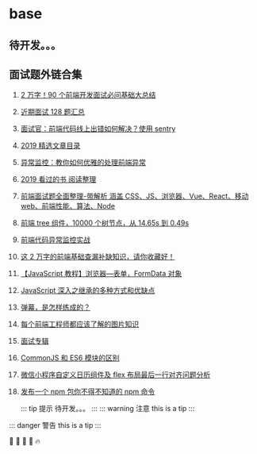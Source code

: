 # base

## 待开发。。。

## 面试题外链合集

1. [2 万字！90 个前端开发面试必问基础大总结](https://mp.weixin.qq.com/s/anrtDgzYhEAmaQ3kXzcqkw)
2. [近期面试 128 题汇总](https://mp.weixin.qq.com/s/V_WPBK9ILFFYfR2FWT6GPQ)
3. [面试官：前端代码线上出错如何解决？使用 sentry](https://mp.weixin.qq.com/s/mLrkufiJ-l5C2S_rE7e4LA)
4. [2019 精选文章目录](https://mp.weixin.qq.com/s/RWXQ9rc4qQkFFBe5Ecs4ig)
5. [异常监控：教你如何优雅的处理前端异常](https://mp.weixin.qq.com/s/Pb2qKlVjDE6f6N5xM12EvA)
6. [2019 看过的书 阅读整理](https://note.youdao.com/ynoteshare1/index.html?id=2f60550c62119d19b48ba73aa68263fc&type=note&from=groupmessage)
7. [前端面试题全面整理-带解析 涵盖 CSS、JS、浏览器、Vue、React、移动 web、前端性能、算法、Node](https://mp.weixin.qq.com/s/9XoKz2CeQXBgCobEwMuanQ)
8. [前端 tree 组件，10000 个树节点，从 14.65s 到 0.49s](https://mp.weixin.qq.com/s/6GIuwqE_ZZmCSvL3RQA6JQ)
9. [前端代码异常监控实战](https://mp.weixin.qq.com/s/3A1MYQTkvc98nP6yjbS-8w)
10. [这 2 万字的前端基础查漏补缺知识，请你收藏好！](https://mp.weixin.qq.com/s/jPSDoMLdp-_8qt04MKEMJQ)
11. [【JavaScript 教程】浏览器—表单，FormData 对象](https://mp.weixin.qq.com/s/5mQ1u1mlYNSP0v1QteTuRQ)
12. [JavaScript 深入之继承的多种方式和优缺点](https://mp.weixin.qq.com/s/3o401nXK5JQWpHuVKApyrg)
13. [弹幕，是怎样练成的？](https://mp.weixin.qq.com/s/Ob4zFhVkNAYQAuUosGjpOg)
14. [每个前端工程师都应该了解的图片知识](https://mp.weixin.qq.com/s/djj0MS9VN2iYXnjWwbdT0A)
15. [面试专辑](https://mp.weixin.qq.com/mp/appmsgalbum?action=getalbum&__biz=MzUxMjkwMjU1MQ==&scene=1&album_id=1337021481636921347#wechat_redirect)
16. [CommonJS 和 ES6 模块的区别](https://mp.weixin.qq.com/s/eMC2ZQrFpuHbgQooQdv4xg)
17. [微信小程序自定义日历组件及 flex 布局最后一行对齐问题分析](https://mp.weixin.qq.com/s/tFPhL91UKPor21S5ABE6mg)
18. [发布一个 npm 包你不得不知道的 npm 命令](https://juejin.im/post/6884091030837133320)

    ::: tip 提示
    待开发。。。
    :::
    ::: warning 注意
    this is a tip
    :::

::: danger 警告
this is a tip
:::

:tada: :100: :bamboo: :gift_heart: :fire:
